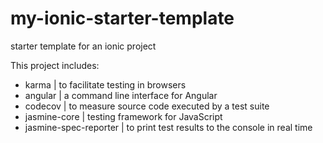 # my-ionic-starter-template
starter template for an ionic project

This project includes:
  - karma | to facilitate testing in browsers
  - angular | a command line interface for Angular
  - codecov | to measure source code executed by a test suite
  - jasmine-core | testing framework for JavaScript
  - jasmine-spec-reporter | to print test results to the console in real time